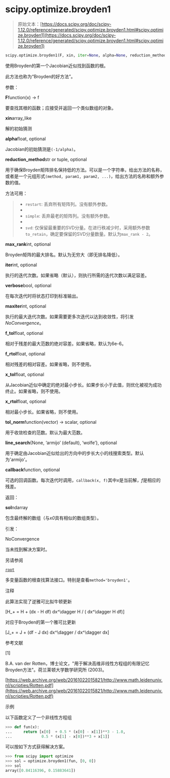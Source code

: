 # scipy.optimize.broyden1

> 原始文本：[https://docs.scipy.org/doc/scipy-1.12.0/reference/generated/scipy.optimize.broyden1.html#scipy.optimize.broyden1](https://docs.scipy.org/doc/scipy-1.12.0/reference/generated/scipy.optimize.broyden1.html#scipy.optimize.broyden1)

```py
scipy.optimize.broyden1(F, xin, iter=None, alpha=None, reduction_method='restart', max_rank=None, verbose=False, maxiter=None, f_tol=None, f_rtol=None, x_tol=None, x_rtol=None, tol_norm=None, line_search='armijo', callback=None, **kw)
```

使用Broyden的第一个Jacobian近似找到函数的根。

此方法也称为“Broyden的好方法”。

参数：

**F**function(x) -> f

要查找其根的函数；应接受并返回一个类似数组的对象。

**xin**array_like

解的初始猜测

**alpha**float, optional

Jacobian的初始猜测是`(-1/alpha)`。

**reduction_method**str or tuple, optional

用于确保Broyden矩阵排名保持低的方法。可以是一个字符串，给出方法的名称，或者是一个元组形式`(method, param1, param2, ...)`，给出方法的名称和额外参数的值。

方法可用：

> +   `restart`: 丢弃所有矩阵列。没有额外参数。
> +   
> +   `simple`: 丢弃最老的矩阵列。没有额外参数。
> +   
> +   `svd`: 仅保留最重要的SVD分量。在进行秩减少时，采用额外参数`to_retain`，确定要保留的SVD分量数量。默认为`max_rank - 2`。

**max_rank**int, optional

Broyden矩阵的最大排名。默认为无穷大（即无排名降低）。

**iter**int, optional

执行的迭代次数。如果省略（默认），则执行所需的迭代次数以满足容差。

**verbose**bool, optional

在每次迭代时将状态打印到标准输出。

**maxiter**int, optional

执行的最大迭代次数。如果需要更多次迭代以达到收敛性，将引发*NoConvergence*。

**f_tol**float, optional

相对于残差的最大范数的绝对容差。如果省略，默认为6e-6。

**f_rtol**float, optional

相对残差的相对容差。如果省略，则不使用。

**x_tol**float, optional

从Jacobian近似中确定的绝对最小步长。如果步长小于此值，则优化被视为成功终止。如果省略，则不使用。

**x_rtol**float, optional

相对最小步长。如果省略，则不使用。

**tol_norm**function(vector) -> scalar, optional

用于收敛检查的范数。默认为最大范数。

**line_search**{None, ‘armijo’ (default), ‘wolfe’}, optional

用于确定由Jacobian近似给出的方向中的步长大小的线搜索类型。默认为'armijo'。

**callback**function, optional

可选的回调函数。每次迭代时调用，`callback(x, f)`其中*x*是当前解，*f*是相应的残差。

返回：

**sol**ndarray

包含最终解的数组（与*x0*具有相似的数组类型）。

引发：

NoConvergence

当未找到解决方案时。

另请参阅

[`root`](https://docs.scipy.org/doc/scipy-1.12.0/reference/generated/scipy.optimize.root.html#scipy.optimize.root "scipy.optimize.root")

多变量函数的根查找算法接口。特别是查看`method='broyden1'`。

注释

此算法实现了逆雅可比拟牛顿更新

\[H_+ = H + (dx - H df) dx^\dagger H / ( dx^\dagger H df)\]

对应于Broyden的第一个雅可比更新

\[J_+ = J + (df - J dx) dx^\dagger / dx^\dagger dx\]

参考文献

[1]

B.A. van der Rotten，博士论文，"用于解决高维非线性方程组的有限记忆Broyden方法"。荷兰莱顿大学数学研究所 (2003)。

[https://web.archive.org/web/20161022015821/http://www.math.leidenuniv.nl/scripties/Rotten.pdf](https://web.archive.org/web/20161022015821/http://www.math.leidenuniv.nl/scripties/Rotten.pdf)

示例

以下函数定义了一个非线性方程组

```py
>>> def fun(x):
...     return [x[0]  + 0.5 * (x[0] - x[1])**3 - 1.0,
...             0.5 * (x[1] - x[0])**3 + x[1]] 
```

可以按如下方式获得解决方案。

```py
>>> from scipy import optimize
>>> sol = optimize.broyden1(fun, [0, 0])
>>> sol
array([0.84116396, 0.15883641]) 
```
